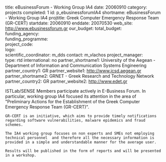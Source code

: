 title: eBusinessForum - Working Group IA4
date:  20060910
category: projects
completed: 1
id: p_ebusinessforumIA4
shortname: eBusinessForum - Working Group IA4
projtitle: Greek Computer Emergency Response Team (GR-CERT)
startdate: 20060910
enddate: 20070530
web_site: http://www.ebusinessforum.gr
our_budget:
total_budget:  
funding_agency:  
funding_programme:  
project_code:  
logo:   
scientific_coordinator: m_dds
contact: m_vlachos
project_manager:  
type: rtd
international: no
partner_shortname1: University of the Aegean - Department of Information and Communication Systems Engineering
partner_country1: GR
partner_website1: http://www.icsd.aegean.gr
partner_shortname2: GRNET - Greek Research and Technology Network
partner_country2: GR
partner_website2: http://www.edet.gr

 <p>
  	ISTLab/SENSE Members participate actively in E-Business Forum. In particular, working group IA4 focused its attention in the area of "Preliminary Actions for the Establishment of the Greek Computer Emergency Response Team (GR-CERT)".

    GR-CERT is an initiative, which aims to provide timely notifications regarding software vulnerabilities, malware epidemics and fraud schemes.

  	The IA4 working group focuses on non experts and SMEs not employing technical personnel  and therefore all the necessary information is provided in a simple and understandable manner for the average user.  

	Results will be published in the form of reports and will be presented in a workshop.
</p>
